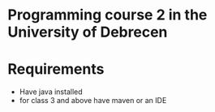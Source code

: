 # Programming course 2 in the University of Debrecen

# Requirements
- Have java installed
- for class 3 and above have maven or an IDE
